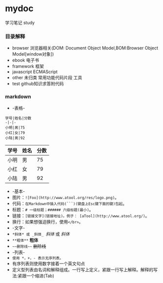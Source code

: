 # mydoc
学习笔记 study 

### 目录解释
* browser 浏览器相关(DOM: Document Object Model,BOM:Browser Object Model[window对象])
* ebook 电子书
* framework 框架
* javascript ECMAScript
* other 未归类 常用功能代码片段 工具
* test github知识求答附代码

### markdown
* -表格-
```
学号|姓名|分数  
-|-|-  
小明|男|75    
小红|女|79    
小陆|男|92
```
学号|姓名|分数
-|-|-
小明|男|75
小红|女|79
小陆|男|92

* -基本-
* 图片：`![Foo](http://www.atool.org/res/logo.png)`。
* 代码：`在Markdown中插入代码(```)(键盘上Esc键下面的键)包起`。
* 标题：`# 一级标题；###### 六级标题(最小)`。
* 链接：`[链接文字](链接地址)。例子： [aTool](http://www.atool.org/)`。
* 换行：如果想强迫换行，使用`</br>`。
* -文字-
* `*斜体* 或 _斜体_ `*斜体* 或 _斜体_
* `**粗体**` **粗体**
* `~~删除线~~` ~~删除线~~
* -列表-
* `使用 *，+，- 表示无序列表。` 
* 有序列表则使用数字接着一个英文句点
* 定义型列表由名词和解释组成。一行写上定义，紧跟一行写上解释。解释的写法:紧跟一个缩进(Tab)


